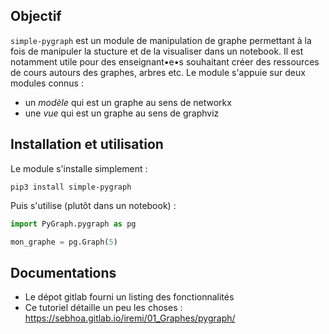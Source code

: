 ## Objectif

`simple-pygraph` est un module de manipulation de graphe permettant à la fois de manipuler la stucture et de la visualiser dans un notebook. Il est notamment utile pour des enseignant•e•s souhaitant créer des ressources de cours autours des graphes, arbres etc. Le module s'appuie sur deux modules connus :

- un _modèle_ qui est un graphe au sens de networkx
- une _vue_ qui est un graphe au sens de graphviz

## Installation et utilisation

Le module s'installe simplement :

```
pip3 install simple-pygraph
```

Puis s'utilise (plutôt dans un notebook) :

```python
import PyGraph.pygraph as pg

mon_graphe = pg.Graph(5)
```

## Documentations

- Le dépot gitlab fourni un listing des fonctionnalités
- Ce tutoriel détaille un peu les choses : https://sebhoa.gitlab.io/iremi/01_Graphes/pygraph/